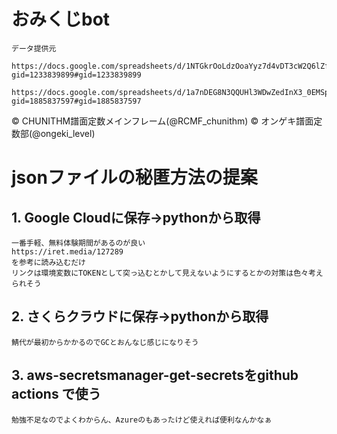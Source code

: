 # おみくじbot
    データ提供元
    
    https://docs.google.com/spreadsheets/d/1NTGkrOoLdzOoaYyz7d4vDT3cW2Q6lZfoc1nvd7nlNLE/edit?gid=1233839899#gid=1233839899
    
    https://docs.google.com/spreadsheets/d/1a7nDEG8N3QQUHl3WDwZedInX3_0EMSpU7qUuW89Lq3c/edit?gid=1885837597#gid=1885837597
&copy; CHUNITHM譜面定数メインフレーム(@RCMF_chunithm)  &copy; オンゲキ譜面定数部(@ongeki_level)

# jsonファイルの秘匿方法の提案
## 1. Google Cloudに保存→pythonから取得
    一番手軽、無料体験期間があるのが良い
    https://iret.media/127289
    を参考に読み込むだけ
    リンクは環境変数にTOKENとして突っ込むとかして見えないようにするとかの対策は色々考えられそう
## 2. さくらクラウドに保存→pythonから取得
    鯖代が最初からかかるのでGCとおんなじ感じになりそう
## 3. aws-secretsmanager-get-secretsをgithub actions で使う
    勉強不足なのでよくわからん、Azureのもあったけど使えれば便利なんかなぁ